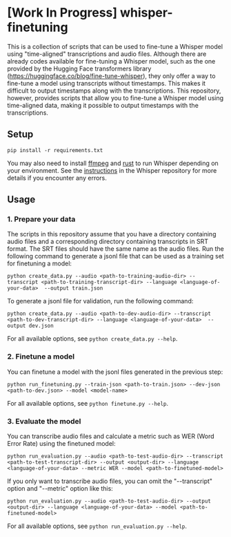 # [Work In Progress] whisper-finetuning
This is a collection of scripts that can be used to fine-tune a Whisper model using "time-aligned" transcriptions and audio files.
Although there are already codes available for fine-tuning a Whisper model, such as the one provided by the Hugging Face transformers library (https://huggingface.co/blog/fine-tune-whisper), they only offer a way to fine-tune a model using transcripts without timestamps.
This makes it difficult to output timestamps along with the transcriptions.
This repository, however, provides scripts that allow you to fine-tune a Whisper model using time-aligned data, making it possible to output timestamps with the transcriptions.

## Setup
```
pip install -r requirements.txt
```
You may also need to install [ffmpeg](https://ffmpeg.org/) and [rust](https://www.rust-lang.org/) to run Whisper depending on your environment.
See the [instructions](https://github.com/openai/whisper#setup) in the Whisper repository for more details if you encounter any errors.

## Usage
### 1. Prepare your data
The scripts in this repository assume that you have a directory containing audio files and a corresponding directory containing transcripts in SRT format.
The SRT files should have the same name as the audio files.
Run the following command to generate a jsonl file that can be used as a training set for finetuning a model:
```
python create_data.py --audio <path-to-training-audio-dir> --transcript <path-to-training-transcript-dir> --language <language-of-your-data>  --output train.json
```
To generate a jsonl file for validation, run the following command:
```
python create_data.py --audio <path-to-dev-audio-dir> --transcript <path-to-dev-transcript-dir> --language <language-of-your-data>  --output dev.json
```
For all available options, see `python create_data.py --help`.

### 2. Finetune a model
You can finetune a model with the jsonl files generated in the previous step:
```
python run_finetuning.py --train-json <path-to-train.json> --dev-json <path-to-dev.json> --model <model-name>
```
For all available options, see `python finetune.py --help`.

### 3. Evaluate the model
You can transcribe audio files and calculate a metric such as WER (Word Error Rate) using the finetuned model:
```
python run_evaluation.py --audio <path-to-test-audio-dir> --transcript <path-to-test-transcript-dir> --output <output-dir> --language <language-of-your-data> --metric WER --model <path-to-finetuned-model>
```
If you only want to transcribe audio files, you can omit the "--transcript" option and "--metric" option like this:
```
python run_evaluation.py --audio <path-to-test-audio-dir> --output <output-dir> --language <language-of-your-data> --model <path-to-finetuned-model>
```
For all available options, see `python run_evaluation.py --help`.
